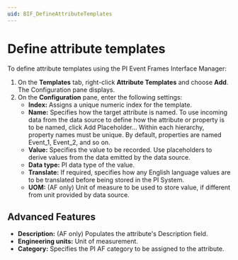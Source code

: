```yaml
---
uid: BIF_DefineAttributeTemplates
---
```


# Define attribute templates

To define attribute templates using the PI Event Frames Interface Manager:

1. 	On the **Templates** tab, right-click **Attribute Templates** and choose **Add**. The Configuration pane displays.
2. 	On the **Configuration** pane, enter the following settings:
    * **Index:** Assigns a unique numeric index for the template.
    * **Name:** Specifies how the target attribute is named. To use incoming data from the data source to define how the attribute or property is to be named, click Add Placeholder… Within each hierarchy, property names must be unique. By default, properties are named Event_1, Event_2, and so on.
    * **Value:** Specifies the value to be recorded. Use placeholders to derive values from the data emitted by the data source.
    * **Data type:** PI data type of the value.
    * **Translate:** If required, specifies how any English language values are to be translated before being stored in the PI System.
    * **UOM:** (AF only) Unit of measure to be used to store value, if different from unit provided by data source.

## Advanced Features

* **Description:** (AF only) Populates the attribute's Description field.
* **Engineering units:** Unit of measurement.
* **Category:** Specifies the PI AF category to be assigned to the attribute. 